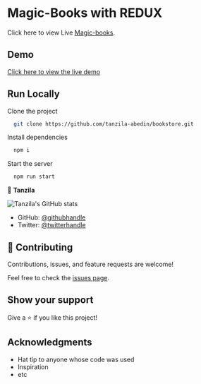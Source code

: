 # Magic-Books with REDUX

Click here to view Live [Magic-books](https://tanzila-magic-books.herokuapp.com/).

  
## Demo

[Click here to view the live demo](https://bookstore-rb.herokuapp.com/)
## Run Locally

Clone the project

```bash
  git clone https://github.com/tanzila-abedin/bookstore.git
```

Install dependencies

```bash
  npm i
```

Start the server

```bash
  npm run start
```

👤 **Tanzila**

![Tanzila's GitHub stats](https://github-readme-stats.vercel.app/api?username=tanzila-abedin&count_private=true&theme=dark&show_icons=true)

- GitHub: [@githubhandle](https://github.com/tanzila-abedin)
- Twitter: [@twitterhandle](https://twitter.com/TanzilaAbedin)
## 🤝 Contributing
Contributions, issues, and feature requests are welcome!

Feel free to check the [issues page](../../issues/).

## Show your support
Give a ⭐️ if you like this project!

## Acknowledgments
- Hat tip to anyone whose code was used
- Inspiration
- etc


